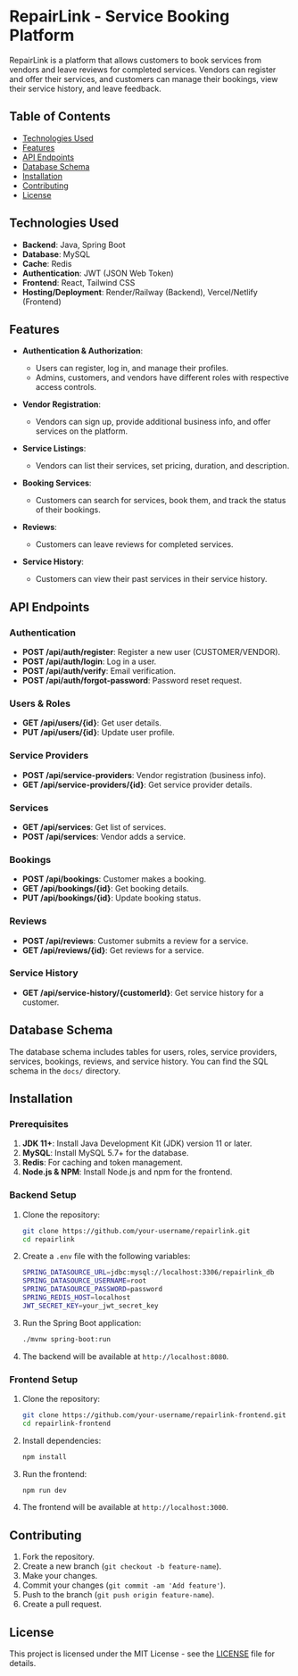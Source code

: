 # RepairLink - Service Booking Platform
RepairLink is a platform that allows customers to book services from vendors and leave reviews for completed services. Vendors can register and offer their services, and customers can manage their bookings, view their service history, and leave feedback.

## Table of Contents
- [Technologies Used](#technologies-used)
- [Features](#features)
- [API Endpoints](#api-endpoints)
- [Database Schema](#database-schema)
- [Installation](#installation)
- [Contributing](#contributing)
- [License](#license)

## Technologies Used
- **Backend**: Java, Spring Boot
- **Database**: MySQL
- **Cache**: Redis
- **Authentication**: JWT (JSON Web Token)
- **Frontend**: React, Tailwind CSS
- **Hosting/Deployment**: Render/Railway (Backend), Vercel/Netlify (Frontend)

## Features
- **Authentication & Authorization**:  
  - Users can register, log in, and manage their profiles.
  - Admins, customers, and vendors have different roles with respective access controls.
  
- **Vendor Registration**:  
  - Vendors can sign up, provide additional business info, and offer services on the platform.

- **Service Listings**:  
  - Vendors can list their services, set pricing, duration, and description.

- **Booking Services**:  
  - Customers can search for services, book them, and track the status of their bookings.

- **Reviews**:  
  - Customers can leave reviews for completed services.

- **Service History**:  
  - Customers can view their past services in their service history.

## API Endpoints
### Authentication
- **POST /api/auth/register**: Register a new user (CUSTOMER/VENDOR).
- **POST /api/auth/login**: Log in a user.
- **POST /api/auth/verify**: Email verification.
- **POST /api/auth/forgot-password**: Password reset request.
  
### Users & Roles
- **GET /api/users/{id}**: Get user details.
- **PUT /api/users/{id}**: Update user profile.
  
### Service Providers
- **POST /api/service-providers**: Vendor registration (business info).
- **GET /api/service-providers/{id}**: Get service provider details.

### Services
- **GET /api/services**: Get list of services.
- **POST /api/services**: Vendor adds a service.
  
### Bookings
- **POST /api/bookings**: Customer makes a booking.
- **GET /api/bookings/{id}**: Get booking details.
- **PUT /api/bookings/{id}**: Update booking status.

### Reviews
- **POST /api/reviews**: Customer submits a review for a service.
- **GET /api/reviews/{id}**: Get reviews for a service.

### Service History
- **GET /api/service-history/{customerId}**: Get service history for a customer.

## Database Schema
The database schema includes tables for users, roles, service providers, services, bookings, reviews, and service history. You can find the SQL schema in the `docs/` directory.

## Installation
### Prerequisites
1. **JDK 11+**: Install Java Development Kit (JDK) version 11 or later.
2. **MySQL**: Install MySQL 5.7+ for the database.
3. **Redis**: For caching and token management.
4. **Node.js & NPM**: Install Node.js and npm for the frontend.
  
### Backend Setup
1. Clone the repository:
   ```bash
   git clone https://github.com/your-username/repairlink.git
   cd repairlink
   ```

2. Create a `.env` file with the following variables:
   ```bash
   SPRING_DATASOURCE_URL=jdbc:mysql://localhost:3306/repairlink_db
   SPRING_DATASOURCE_USERNAME=root
   SPRING_DATASOURCE_PASSWORD=password
   SPRING_REDIS_HOST=localhost
   JWT_SECRET_KEY=your_jwt_secret_key
   ```

3. Run the Spring Boot application:
   ```bash
   ./mvnw spring-boot:run
   ```

4. The backend will be available at `http://localhost:8080`.

### Frontend Setup
1. Clone the repository:
   ```bash
   git clone https://github.com/your-username/repairlink-frontend.git
   cd repairlink-frontend
   ```

2. Install dependencies:
   ```bash
   npm install
   ```

3. Run the frontend:
   ```bash
   npm run dev
   ```

4. The frontend will be available at `http://localhost:3000`.

## Contributing
1. Fork the repository.
2. Create a new branch (`git checkout -b feature-name`).
3. Make your changes.
4. Commit your changes (`git commit -am 'Add feature'`).
5. Push to the branch (`git push origin feature-name`).
6. Create a pull request.

## License
This project is licensed under the MIT License - see the [LICENSE](LICENSE) file for details.

